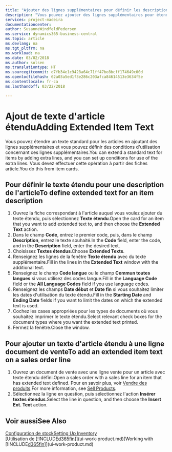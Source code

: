 ```yaml
---
title: "Ajouter des lignes supplémentaires pour définir les descriptions d'article étendues | Microsoft Docs"
description: "Vous pouvez ajouter des lignes supplémentaires pour étendre le texte standard qui décrit un article."
services: project-madeira
documentationcenter: 
author: SusanneWindfeldPedersen
ms.service: dynamics365-business-central
ms.topic: article
ms.devlang: na
ms.tgt_pltfrm: na
ms.workload: na
ms.date: 03/02/2018
ms.author: solsen
ms.translationtype: HT
ms.sourcegitcommit: d7fb34e1c9428a64c71ff47be8bcff174649c00d
ms.openlocfilehash: 62a03a5ed1f3e286c203afca84614513e3634f5e
ms.contentlocale: fr-ca
ms.lasthandoff: 03/22/2018

---
```

# <a name="adding-extended-item-text"></a><span data-ttu-id="396e7-103">Ajout de texte d'article étendu</span><span class="sxs-lookup"><span data-stu-id="396e7-103">Adding Extended Item Text</span></span>
<span data-ttu-id="396e7-104">Vous pouvez étendre un texte standard pour les articles en ajoutant des lignes supplémentaires et vous pouvez définir des conditions d'utilisation concernant ces lignes supplémentaires.</span><span class="sxs-lookup"><span data-stu-id="396e7-104">You can extend a standard text for items by adding extra lines, and you can set up conditions for use of the extra lines.</span></span> <span data-ttu-id="396e7-105">Vous devez effectuer cette opération à partir des fiches article.</span><span class="sxs-lookup"><span data-stu-id="396e7-105">You do this from item cards.</span></span>

## <a name="to-define-extended-text-for-an-item-description"></a><span data-ttu-id="396e7-106">Pour définir le texte étendu pour une description de l'article</span><span class="sxs-lookup"><span data-stu-id="396e7-106">To define extended text for an item description</span></span>
1. <span data-ttu-id="396e7-107">Ouvrez la fiche correspondant à l'article auquel vous voulez ajouter du texte étendu, puis sélectionnez **Texte étendu**.</span><span class="sxs-lookup"><span data-stu-id="396e7-107">Open the card for an item that you want to add extended text to, and then choose the **Extended Text** action.</span></span>
2. <span data-ttu-id="396e7-108">Dans le champ **Code**, entrez le premier code, puis, dans le champ **Description**, entrez le texte souhaité.</span><span class="sxs-lookup"><span data-stu-id="396e7-108">In the **Code** field, enter the code, and in the **Description** field, enter the desired text.</span></span>
3. <span data-ttu-id="396e7-109">Choisissez **Textes étendus**.</span><span class="sxs-lookup"><span data-stu-id="396e7-109">Choose **Extended Texts**.</span></span>
4. <span data-ttu-id="396e7-110">Renseignez les lignes de la fenêtre **Texte étendu** avec du texte supplémentaire.</span><span class="sxs-lookup"><span data-stu-id="396e7-110">Fill in the lines in the **Extended Text** window with the additional text.</span></span>
5. <span data-ttu-id="396e7-111">Renseignez le champ **Code langue** ou le champ **Commun toutes langues** si vous utilisez des codes langue.</span><span class="sxs-lookup"><span data-stu-id="396e7-111">Fill in the **Language Code** field or the **All Language Codes** field if you use language codes.</span></span>
6. <span data-ttu-id="396e7-112">Renseignez les champs **Date début** et **Date fin** si vous souhaitez limiter les dates d'utilisation du texte étendu.</span><span class="sxs-lookup"><span data-stu-id="396e7-112">Fill in the **Starting Date** and **Ending Date** fields if you want to limit the dates on which the extended text is used.</span></span>
7. <span data-ttu-id="396e7-113">Cochez les cases appropriées pour les types de documents où vous souhaitez imprimer le texte étendu.</span><span class="sxs-lookup"><span data-stu-id="396e7-113">Select relevant check boxes for the document types where you want the extended text printed.</span></span>
8. <span data-ttu-id="396e7-114">Fermez la fenêtre.</span><span class="sxs-lookup"><span data-stu-id="396e7-114">Close the window.</span></span>

## <a name="to-add-an-extended-item-text-on-a-sales-order-line"></a><span data-ttu-id="396e7-115">Pour ajouter un texte d'article étendu à une ligne document de vente</span><span class="sxs-lookup"><span data-stu-id="396e7-115">To add an extended item text on a sales order line</span></span>
1. <span data-ttu-id="396e7-116">Ouvrez un document de vente avec une ligne vente pour un article avec texte étendu défini.</span><span class="sxs-lookup"><span data-stu-id="396e7-116">Open a sales order with a sales line for an item that has extended text defined.</span></span> <span data-ttu-id="396e7-117">Pour en savoir plus, voir [Vendre des produits](sales-how-sell-products.md).</span><span class="sxs-lookup"><span data-stu-id="396e7-117">For more information, see [Sell Products](sales-how-sell-products.md).</span></span>
2. <span data-ttu-id="396e7-118">Sélectionnez la ligne en question, puis sélectionnez l'action **Insérer textes étendus**.</span><span class="sxs-lookup"><span data-stu-id="396e7-118">Select the line in question, and then choose the **Insert Ext. Text** action.</span></span>

## <a name="see-also"></a><span data-ttu-id="396e7-119">Voir aussi</span><span class="sxs-lookup"><span data-stu-id="396e7-119">See Also</span></span>
[<span data-ttu-id="396e7-120">Configuration de stock</span><span class="sxs-lookup"><span data-stu-id="396e7-120">Setting Up Inventory</span></span>](inventory-setup-inventory.md)  
<span data-ttu-id="396e7-121">[Utilisation de [!INCLUDE[d365fin](includes/d365fin_md.md)]](ui-work-product.md)</span><span class="sxs-lookup"><span data-stu-id="396e7-121">[Working with [!INCLUDE[d365fin](includes/d365fin_md.md)]](ui-work-product.md)</span></span>


